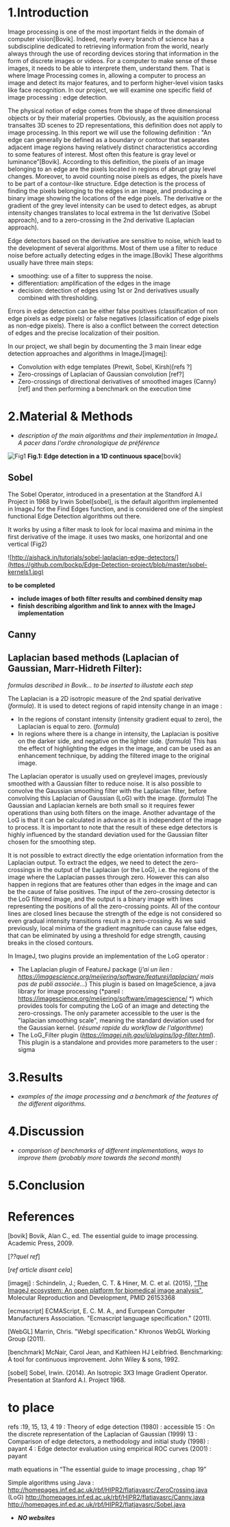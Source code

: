 # 1.Introduction

Image processing is one of the most important fields in the domain of computer vision[Bovik]. Indeed, nearly every branch of science has a subdiscipline dedicated to retrieving information from the world, nearly always through the use of recording devices storing that information in the form of discrete images or videos.
For a computer to make sense of these images, it needs to be able to interprete them, understand them.
That is where Image Processing comes in, allowing a computer to process an image and detect its major features, and to perform higher-level vision tasks like face recognition.
In our project, we will examine one specific field of image processing : edge detection.

The physical notion of edge comes from the shape of three dimensional objects or by their material properties. Obviously, as the aquisition process transaltes 3D scenes to 2D representations, this definition does not apply to image processing. In this report we will use the following definition : "An edge can generally be defined as a boundary or contour that separates adjacent image regions having relatively distinct characteristics according to some features of interest. Most often this feature is gray level or luminance”[Bovik]. According to this definition, the pixels of an image belonging to an edge are the pixels located in regions of abrupt gray level changes. Moreover, to avoid counting noise pixels as edges, the pixels have to be part of a contour-like structure.
Edge detection is the process of finding the pixels belonging to the edges in an image, and producing a binary image showing the locations of the edge pixels. The derivative or the gradient of the grey level intensity can be used to detect edges, as abrupt intensity changes translates to local extrema in the 1st derivative (Sobel approach), and to a zero-crossing in the 2nd derivative (Laplacian approach).

Edge detectors based on the derivative are sensitive to noise, which lead to the development of several algorithms. Most of them use a filter to reduce noise before actually detecting edges in the image.[Bovik]
These algorithms usually have three main steps:
- smoothing: use of a filter to suppress the noise.
- differentiation: amplification of the edges in the image
- decision: detection of edges using 1st or 2nd derivatives usually combined with thresholding.

Errors in edge detection can be either false positives (classification of non edge pixels as edge pixels) or false negatives (classification of edge pixels as non-edge pixels). There is also a conflict between the correct detection of edges and the precise localization of their position. 

In our project, we shall begin by documenting the 3 main linear edge detection approaches and algorithms in ImageJ[imagej]:
- Convolution with edge templates (Prewit, Sobel, Kirsh)[refs ?]
- Zero-crossings of Laplacian of Gaussian convolution [ref?]
- Zero-crossings of directional derivatives of smoothed images (Canny)[ref]
and then performing a benchmark on the execution time



# 2.Material & Methods

* *description of the main algorithms and their implementation in ImageJ. A pacer dans l'ordre chronologique de préférence*

![Fig1](https://github.com/bockp/Edge-Detection-project/blob/master/derivatives.jpg)
**Fig.1: Edge detection in a 1D continuous space**[bovik]

## Sobel

The Sobel Operator, introduced in a presentation at the Standford A.I Project in 1968 by Irwin Sobel[sobel], is the default algorithm implemented in ImageJ for the Find Edges function, and is considered one of the simplest functional Edge Detection algorithms out there.

It works by using a filter mask to look for local maxima and minima in the first derivative of the image.
it uses two masks, one horizontal and one vertical (Fig2)

![http://aishack.in/tutorials/sobel-laplacian-edge-detectors/](https://github.com/bockp/Edge-Detection-project/blob/master/sobel-kernels1.jpg)

**to be completed**
* **include images of both filter results and combined density map**
* **finish describing algorithm and link to annex with the ImageJ implementation**

## Canny


## Laplacian based methods (Laplacian of Gaussian, Marr-Hidreth Filter):

*formulas described in Bovik... to be inserted to illustate each step*

The Laplacian is a 2D isotropic measure of the 2nd spatial derivative (*formula*). It is used to detect regions of rapid intensity change in an image :
- In the regions of constant intensity (intensity gradient equal to zero), the Laplacian is equal to zero. (*formula*)
- In regions where there is a change in intensity, the Laplacian is positive on the darker side, and negative on the lighter side. (*formula*)
This has the effect of highlighting the edges in the image, and can be used as an enhancement technique, by adding the filtered image to the original image. 

The Laplacian operator is usually used on greylevel images, previously smoothed with a Gaussian filter to reduce noise.
It is also possible to convolve the Gaussian smoothing filter with the Laplacian filter, before convolving this Laplacian of Gaussian (LoG) with the image. (*formula*) The Gaussian and Laplacian kernels are both small so it requires fewer operations than using both filters on the image. Another advantage of the LoG is that it can be calculated in advance as it is independent of the image to process. It is important to note that the result of these edge detectors is highly influenced by the standard deviation used for the Gaussian filter chosen for the smoothing step. 

It is not possible to extract directly the edge orientation information from the Laplacian output. To extract the edges, we need to detect the zero-crossings in the output of the Laplacian (or the LoG), i.e. the regions of the image where the Laplacian passes through zero. However this can also happen in regions that are features other than edges in the image and can be the cause of false positives.
The input of the zero-crossing detector is the LoG filtered image, and the output is a binary image with lines representing the positions of all the zero-crossing points. All of the contour lines are closed lines because the strength of the edge is not considered so even gradual intensity transitions result in a zero-crossing. As we said previously, local minima of the gradient magnitude can cause false edges, that can be eliminated by using a threshold for edge strength, causing breaks in the closed contours.

In ImageJ, two plugins provide an implementation of the LoG operator :
- The Laplacian plugin of FeatureJ package  (*j'ai un lien : https://imagescience.org/meijering/software/featurej/laplacian/ mais pas de publi associée...*)
This plugin is based on ImageScience, a java library for image processing (*pareil : https://imagescience.org/meijering/software/imagescience/ *) which provides tools for computing the LoG of an image and detecting the zero-crossings. The only parameter accessible to the user is the "laplacian smoothing scale", meaning the standard deviation used for the Gaussian kernel.
(*résumé rapide du workflow de l'algorithme*)
- The LoG_Filter plugin (*https://imagej.nih.gov/ij/plugins/log-filter.html*).
This plugin is a standalone and provides more parameters to the user : sigma


# 3.Results

* *examples of the image processing and a benchmark of the features of the different algorithms.*


# 4.Discussion

* *comparison of benchmarks of different implementations, ways to improve them (probably more towards the second month)*

# 5.Conclusion


# References

[bovik] Bovik, Alan C., ed. The essential guide to image processing. Academic Press, 2009.

[*??quel ref*] 

[*ref article disant cela*]


[imagej] : Schindelin, J.; Rueden, C. T. & Hiner, M. C. et al. (2015), ["The ImageJ ecosystem: An open platform for biomedical image analysis"](http://onlinelibrary.wiley.com/doi/10.1002/mrd.22489/full), Molecular Reproduction and Development, PMID 26153368 

[ecmascript] ECMAScript, E. C. M. A., and European Computer Manufacturers Association. "Ecmascript language specification." (2011).

[WebGL] Marrin, Chris. "Webgl specification." Khronos WebGL Working Group (2011).

[benchmark] McNair, Carol Jean, and Kathleen HJ Leibfried. Benchmarking: A tool for continuous improvement. John Wiley & sons, 1992.

[sobel] Sobel, Irwin. (2014). An Isotropic 3X3 Image Gradient Operator. Presentation at Stanford A.I. Project 1968.


# to place

refs :19, 15, 13, 4
19 : Theory of edge detection (1980) : accessible
15 : On the discrete representation of the Laplacian of Gaussian (1999) 
13 : Comparison of edge detectors, a methodology and initial study (1998) : payant
4 : Edge detector evaluation using empirical ROC curves (2001) : payant

math equations in “The essential guide to image processing , chap 19”

Simple algorithms using Java : http://homepages.inf.ed.ac.uk/rbf/HIPR2/flatjavasrc/ZeroCrossing.java (LoG)
http://homepages.inf.ed.ac.uk/rbf/HIPR2/flatjavasrc/Canny.java
http://homepages.inf.ed.ac.uk/rbf/HIPR2/flatjavasrc/Sobel.java


* ***NO websites***
